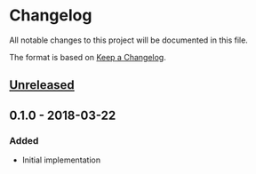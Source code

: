 # Changelog
All notable changes to this project will be documented in this file.

The format is based on [Keep a Changelog](http://keepachangelog.com/en/1.0.0/).

## [Unreleased]

## 0.1.0 - 2018-03-22
### Added
- Initial implementation

[Unreleased]: https://github.com/sublimefund/format-stripe-metadata/compare/v0.1.0...HEAD
